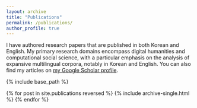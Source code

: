 ```yaml
---
layout: archive
title: "Publications"
permalink: /publications/
author_profile: true
---
```

I have authored research papers that are published in both Korean and English. My primary research domains encompass digital humanities and computational social science, with a particular emphasis on the analysis of expansive multilingual corpora, notably in Korean and English. You can also find my articles on <a href="https://scholar.google.com/citations?user=y-34CCwAAAAJ" target="_blank">my Google Scholar profile</a>.


{% include base_path %}

{% for post in site.publications reversed %}
  {% include archive-single.html %}
{% endfor %}